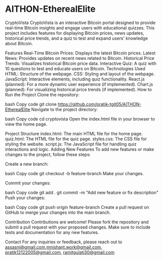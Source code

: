 # AITHON-EtherealElite
CryptoVista
CryptoVista is an interactive Bitcoin portal designed to provide real-time Bitcoin insights and engage users with educational quizzes. This project includes features for displaying Bitcoin prices, news updates, historical price trends, and a quiz to test and expand users' knowledge about Bitcoin.

Features
Real-Time Bitcoin Prices: Displays the latest Bitcoin prices.
Latest News: Provides updates on recent news related to Bitcoin.
Historical Price Trends: Visualizes historical Bitcoin price data.
Interactive Quiz: A quiz with 10 questions to test and educate users on Bitcoin.
Technologies Used
HTML: Structure of the webpage.
CSS: Styling and layout of the webpage.
JavaScript: Interactive elements, including quiz functionality.
React.js (planned): For a more dynamic user experience (if implemented).
Chart.js (planned): For visualizing historical price trends (if implemented).
How to Run the Project
Clone the repository:

bash
Copy code
git clone https://github.com/pratik-tgit05/AITHON-EtherealElite
Navigate to the project directory:

bash
Copy code
cd cryptovista
Open the index.html file in your browser to view the home page.

Project Structure
index.html: The main HTML file for the home page.
quiz.html: The HTML file for the quiz page.
styles.css: The CSS file for styling the website.
script.js: The JavaScript file for handling quiz interactions and logic.
Adding New Features
To add new features or make changes to the project, follow these steps:

Create a new branch:

bash
Copy code
git checkout -b feature-branch
Make your changes.

Commit your changes:

bash
Copy code
git add .
git commit -m "Add new feature or fix description"
Push your changes:

bash
Copy code
git push origin feature-branch
Create a pull request on GitHub to merge your changes into the main branch.

Contribution
Contributions are welcome! Please fork the repository and submit a pull request with your proposed changes. Make sure to include tests and documentation for any new features.


Contact
For any inquiries or feedback, please reach out to assasnj@gmail.com,mnishant.work@gmail.com, pratik12122005@gmail.com, ramitgulati30@gmail.com
